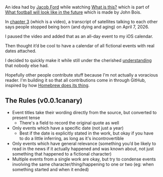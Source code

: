 An idea had by [Jacob Ford](jacobford.com) while watching [What is this?](https://www.sbnation.com/a/17776-football/what-is-this-video) which is part of [What football will look like in the future](https://www.sbnation.com/a/17776-football/) which is made by John Bois.

In [chapter 3](https://www.sbnation.com/a/17776-football/what-is-this-video) (which is a video), a transcript of satellites talking to each other says people stopped being born (and dying and aging) on April 7, 2026.

I paused the video and added that as an all-day event to my iOS calendar.

Then thought it’d be cool to have a calendar of all fictional events with real dates attached.

I decided to quickly make it while still under the cherished [understanding](https://archive.vn/DBH5l#20%) that nobody else had.

Hopefully other people contribute stuff because I'm not actually a voracious reader. I'm building it so that all contributions come in through GitHub, inspired by how [Homebrew does its thing](https://github.com/Homebrew/homebrew-core/blob/master/CONTRIBUTING.md).

## The Rules (v0.0.1canary)

- Event titles take their wording directly from the source, but converted to present tense
  - There's a field to record the original quote as well
- Only events which have a specific date (not just a year)
  - Best if the date is explicitly stated in the work, but okay if you have to do a little inferring, as long as it's incontrovertible
- Only events which have general relevance (something you’d be likely to read in the news if it actually happened and was known about, not just something that happened to a fictional character)
- Multiple events from a single work are okay, but try to condense events involving the same character/thing/happening to one or two (eg: when something started and when it ended)

